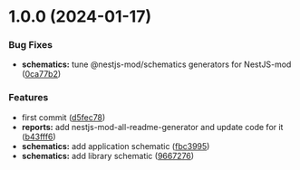 # 1.0.0 (2024-01-17)


### Bug Fixes

* **schematics:** tune @nestjs-mod/schematics generators for NestJS-mod ([0ca77b2](https://github.com/nestjs-mod/nestjs-mod/commit/0ca77b2e0913855da1dbfebc080e8f4822ef4b30))


### Features

* first commit ([d5fec78](https://github.com/nestjs-mod/nestjs-mod/commit/d5fec7888bf58d4a0d6fc249823523361b738d56))
* **reports:** add nestjs-mod-all-readme-generator and update code for it ([b43fff6](https://github.com/nestjs-mod/nestjs-mod/commit/b43fff651b3c5dd6a6bff7457bc42c91ee83f20e))
* **schematics:** add application schematic ([fbc3995](https://github.com/nestjs-mod/nestjs-mod/commit/fbc39950a52fe3d697f88bd3afcc6254921cf7c8))
* **schematics:** add library schematic ([9667276](https://github.com/nestjs-mod/nestjs-mod/commit/96672762b3afd177ce6dad2953f5326fbfa162b1))
